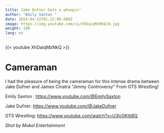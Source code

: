```yaml
---
title: Jake Dufner Gets a whoopin'
author: "Emily Saxton "
date: 2024-04-22T01:22:00.000Z
image: https://img.youtube.com/vi/XhDaiqMzNkQ/0.jpg
weight: 100
lang: en
---
```

{{< youtube XhDaiqMzNkQ  >}}

# Cameraman
I had the pleasure of being the cameraman for this intense drama between Jake Dufner and James Cinatra "Jimmy Controversy" From GTS Wrestling!

Emily Saxton : https://www.youtube.com/@EmilySaxton

Jake Dufner: https://www.youtube.com/@JakeDufner

GTS Wrestling: https://www.youtube.com/watch?v=U3Ic0Kjtt8Q

*Shot by Mokel Entertainment*
